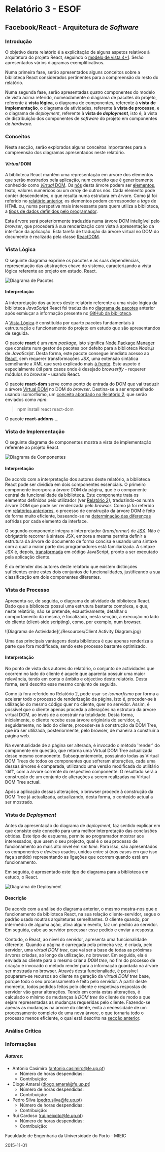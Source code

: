 ﻿# Relatório 3 - ESOF
## Facebook/React - Arquitetura de *Software*

### <a name="introducao"></a>Introdução

O objetivo deste relatório é a explicitação de alguns aspetos relativos à arquitetura do projeto React, seguindo o [modelo de vista 4+1](https://en.wikipedia.org/wiki/4%2B1_architectural_view_model). Serão apresentados vários diagramas exemplificativos.

Numa primeira fase, serão apresentados alguns conceitos sobre a biblioteca React considerados pertinentes para a compreensão do resto do relatório.

Numa segunda fase, serão apresentadas quatro componentes do modelo de vista acima referido, nomeadamente o diagrama de pacotes do projeto, referente à **vista lógica**, o diagrama de componentes, referente à **vista de implementação**, o diagrama de atividades, referente à **vista de processo**, e o diagrama de *deployment*, referente à **vista de _deployment_**, isto é, à vista de distribuição dos componentes de *software* do projeto em componentes de *hardware*.

### <a name="conceitos"></a>Conceitos

Nesta secção, serão explorados alguns conceitos importantes para a compreensão dos diagramas apresentados neste relatório.

#### <a name="virtual-dom"></a>*Virtual* DOM

A biblioteca React mantém uma representação em árvore dos elementos que serão mostrados pela aplicação, num conceito que é genericamente conhecido como [*Virtual* DOM](https://facebook.github.io/react/docs/glossary.html). Os [nós](https://facebook.github.io/react/docs/glossary.html#react-nodes) desta árvore podem ser [elementos](https://facebook.github.io/react/docs/glossary.html#react-elements), texto, valores numéricos ou um *array* de outros nós. Cada elemento pode conter descendentes, o que resulta numa estrutura em árvore. Como já foi referido no [relatório anterior](Relatorio_2.md#casos-de-uso), os elementos podem corresponder a *tags* de HTML ou, numa perspetiva mais interessante para quem utiliza a biblioteca, a [tipos de dados definidos pelo programador](https://facebook.github.io/react/docs/glossary.html#react-components).

Esta árvore será posteriormente traduzida numa árvore DOM inteligível pelo *browser*, que procederá à sua renderização com vista à apresentação da interface da aplicação. Esta tarefa de tradução da árvore virtual no DOM do documento é realizada pela classe [ReactDOM](https://facebook.github.io/react/docs/glossary.html#formal-type-definitions).

### <a name="logica"></a>Vista Lógica

O seguinte diagrama exprime os pacotes e as suas dependências, representação das abstrações chave do sistema, caracterizando a vista lógica referente ao projeto em estudo, React.

![Diagrama de Pacotes](./Resources/package_diagram.jpg)

#### <a name="interpretacao-logica"></a>Interpretação

A interpretação dos autores deste relatório referente a uma visão lógica da biblioteca *JavaScript* React foi traduzida no [diagrama de pacotes](#logica) anterior após esmiuçar a informação presente no [GitHub da biblioteca](https://github.com/facebook/react/tree/master/packages).

A [Vista Lógica](#logica) é constituída por quarto pacotes fundamentais à estruturação e funcionamento do projeto em estudo que são apresentandos de seguida.

O pacote **react** é um *npm package*, isto significa [Node Package Manager](https://en.wikipedia.org/wiki/Npm_(software)) que consiste num gestor de pacotes por defeito para a biblioteca *Node.js* de *JavaScript*. Desta forma, este pacote consegue imediato acesso ao [React](https://facebook.github.io/react), sem requerer transformações *JSX*, uma extensão sintática semelhante a XML que será explicado mais [à frente](#interpretacao-implementacao). Este aspeto é especialmente útil para casos onde é desejado *browserify* - requerer módulos no *browser* -  usando React.

O pacote **react-dom** serve como ponto de entrada do DOM que vai traduzir a árvore [Virtual DOM](#virtual-dom) no DOM do *browser*. Destina-se a ser emparelhado usando isomorfismo, um [conceito abordado no Relatório 2](./Relatorio_2.md#isomorfismo-server-side-rendering), que serão enviados como *npm*:

> npm install react react-dom

O pacote **react-addons** ...

### <a name="implementacao"></a>Vista de Implementação

O seguinte diagrama de componentes mostra a vista de implementação referente ao projeto React.

![Diagrama de Componentes](./Resources/component_diagram.jpg)

#### <a name="interpretacao-implementacao"></a>Interpretação

De acordo com a interpretação dos autores deste relatório, a biblioteca React pode ser dividida em dois componentes essenciais. O primeiro componente incorpora a árvore DOM da página, que é o componente central da funcionalidade da biblioteca. Este componente trata os elementos definidos pelo utilizador (ver [Relatório 2](./Relatorio_2.md#casos-de-uso)), traduzindo-os numa árvore DOM que pode ser renderizada pelo *browser*. Como já foi referido em [relatórios anteriores](./Relatorio_2.md#isomorfismo-server-side-rendering), o processo de construção da árvore DOM é feito de forma muito eficiente, baseando-se na [determinação das diferenças](https://facebook.github.io/react/blog/2013/06/05/why-react.html#reactive-updates-are-dead-simple.) sofridas por cada elemento da interface.

O segundo componente integra o interpretador (*transformer*) de [JSX](https://facebook.github.io/react/docs/jsx-in-depth.html). Não é obrigatório recorrer à sintaxe JSX, embora a mesma permita definir a estrutura da árvore do documento de forma concisa e usando uma sintaxe com a qual a maior parte dos programadores está familiarizada. A sintaxe JSX é, depois, [transformada](https://facebook.github.io/react/docs/jsx-in-depth.html#the-transform) em código JavaScript, pronto a ser executado pela aplicação cliente.

É do entender dos autores deste relatório que existem distinções suficientes entre estes dois conjuntos de funcionalidades, justificando a sua classificação em dois componentes diferentes.

### <a name="processo"></a>Vista de Processo

Apresenta-se, de seguida, o diagrama de atividade da biblioteca React. Dado que a biblioteca possui uma estrutura bastante complexa, e que, neste relatório, não se pretende, exaustivamente, detalhar o comportamento da mesma, é focalizado, nesta secção, a execução no lado do cliente (client-side scripting), como, por exemplo, num browser.

![Diagrama de Actividade](./Resources/Client Activity Diagram.jpg)

Uma das principais vantagens desta biblioteca é que apenas renderiza a parte que fora modificada, sendo este processo bastante optimizado.

#### <a name="interpretacao-processo"></a>Interpretação

No ponto de vista dos autores do relatório, o conjunto de actividades que ocorrem no lado do cliente é aquele que aparenta possuir uma maior relevância, tendo em conta o âmbito e objectivo deste relatório. Desta forma, será descrito esse mesmo conjunto de seguida. 

Como já fora referido no Relatório 2, pode usar-se *isomorfismo* por forma a acelerar todo o processo de renderização da página, isto é, proceder-se à utilização do mesmo código quer no cliente, quer no servidor. Assim, é possível que o cliente apenas proceda a alterações na estrutura da árvore virtual DOM, ao invés de a construir na totalidade. 
Desta forma, inicialmente, o cliente recebe essa árvore originária do servidor, e, seguidamente, no lado do cliente, proceder-se à construção da DOM Tree, que irá ser utilizada, posteriormente, pelo browser, de maneira a construir a página web.

Na eventualidade de a página ser alterada, é invocado o método 'render' do componente em questão, que retorna uma Virtual DOM Tree actualizada desse mesmo componente. Subsequentemente, possuindo todas as Virtual DOM Trees de todos os componentes que sofreram alterações, cada uma dessas árvores é comparada, utilizando uma versão modificada do utilitário 'diff', com a árvore corrente do respectivo componente. O resultado será a construção de um conjunto de alterações a serem realizadas na Virtual DOM Tree actual.

Após a aplicação dessas alterações, o browser procede à construção da DOM Tree já actualizada, actualizando, desta forma, o conteúdo actual a ser mostrado.

### <a name="deployment"></a>Vista de *Deployment*

Antes da apresentação do diagrama de *deployment*, faz sentido explicar em que consiste este conceito para uma melhor interpretação das conclusões obtidas.
Este tipo de esquema, permite ao programador mostrar aos interessados, que usem o seu projecto, qual é o seu processo de funcionamento ao mais alto nível em *run time*. Para isso, são apresentados os componentes e *devices* usados, unidos entre si (nos casos em que isso faça sentido) representando as ligações que ocorrem quando está em funcionamento.

Em seguida, é apresentado este tipo de diagrama para a biblioteca em estudo, o React.

![Diagrama de Deployment](./Resources/Deployment_View.png)

#### <a name="descricao-deployment"></a>Descrição
De acordo com a análise do diagrama anterior, o mesmo mostra-nos que o funcionamento da biblioteca React, na sua relação cliente-servidor, segue o padrão usado noutras arquiteturas semelhantes. O cliente quando, por intermédio de alguma ação, ativa algum evento, faz um pedido ao servidor. Em seguida, cabe ao servidor processar esse pedido e enviar a resposta.

Contudo, o React, ao nível do servidor, apresenta uma funcionalidade diferente. Quando a página é carregada pela primeira vez, é criada, pelo servidor, uma *virtual DOM tree*, que vai ser a base de todas as próximas árvores criadas, ao longo da utilização, no browser. Em seguida, ela é enviada ao cliente para o mesmo criar a *DOM tree*, no fim do processo de criação é invocado o método render para a informação guardada na árvore ser mostrada no browser.
Através desta funcionaliade, é possível pouparem-se recursos ao cliente na geração da *virtual DOM tree* base, porque todo o seu processamento é feito pelo servidor. A partir deste momento, todos pedidos feitos pelo cliente e respetivas respostas do servidor vão gerar alterações. Tendo em conta estas alterações, é calculado o mínimo de mudanças à *DOM tree* do cliente de modo a que sejam representadas as mudanças requeridas pelo cliente. Fazendo-se apenas as mudanças na árvore do cliente, evita a necessidade de um processamento completo de uma nova árvore, o que tornaria todo o processo menos eficiente, o qual está descrito na [secção anterior](#interpretacao-processo).

### <a name="analise"></a>Análise Crítica

### <a name="info"></a>Informações

##### Autores:

* António Casimiro (antonio.casimiro@fe.up.pt)
	* Número de horas despendidas: 
	* Contribuição: 
* Diogo Amaral (diogo.amaral@fe.up.pt)
	* Número de horas despendidas: 
	* Contribuição: 
* Pedro Silva (pedro.silva@fe.up.pt)
	* Número de horas despendidas: 
	* Contribuição: 
* Rui Cardoso (rui.peixoto@fe.up.pt)
	* Número de horas despendidas: 
	* Contribuição: 

Faculdade de Engenharia da Universidade do Porto - MIEIC

2015-11-01
